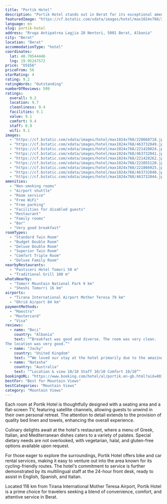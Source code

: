 ```yaml
---
title: "Portik Hotel"
description: "Portik Hotel stands out in Berat for its exceptional amenities and services, offering guests a blend of comfort and convenience."
featuredImage: "https://cf.bstatic.com/xdata/images/hotel/max1024x768/220668718.jpg?k=8e322c57dfe84d15804b030fa8483009881741938fd479e9008255b450b56cd7&o=&hp=1"
language: en
slug: portik-hotel
address: "Rruga Antipatrea Lagjia 28 Nentori, 5001 Berat, Albania"
city: "Berat"
location: "Berat"
accommodationType: "hotel"
coordinates:
  lat: 40.70544446
  lng: 19.95247572
price: "US$56"
priceFrom: 56
starRating: 4
rating: 9.2
ratingWords: "Outstanding"
numberOfReviews: 509
ratings:
  overall: 9.2
  location: 9.7
  cleanliness: 9.4
  facilities: 9.1
  value: 9.1
  comfort: 9.4
  staff: 8.9
  wifi: 9.1
images:
  - "https://cf.bstatic.com/xdata/images/hotel/max1024x768/220668718.jpg?k=8e322c57dfe84d15804b030fa8483009881741938fd479e9008255b450b56cd7&o=&hp=1"
  - "https://cf.bstatic.com/xdata/images/hotel/max1024x768/463732049.jpg?k=26bd8370ca236276b5a2ab09b4da385be92aed160b24aa18ccc922e3889614af&o=&hp=1"
  - "https://cf.bstatic.com/xdata/images/hotel/max1024x768/221428024.jpg?k=5ef4171fcb430343e1f1e4bd5fb22f4309ab432d286e3f0bdd34bc731e632644&o=&hp=1"
  - "https://cf.bstatic.com/xdata/images/hotel/max1024x768/463732041.jpg?k=4a7638b0ceb5248b1c59aa6b2b7255f96a63fca0117a97a1ab253d4b527e918e&o=&hp=1"
  - "https://cf.bstatic.com/xdata/images/hotel/max1024x768/221428262.jpg?k=752d06061f710e70b29f31ebd1c6c5299443fe7dd7c8d1cf81dd40b6627da5d4&o=&hp=1"
  - "https://cf.bstatic.com/xdata/images/hotel/max1024x768/221055120.jpg?k=0e1365a99679bf9e9a8f9bff400a28136c627d547db86c3d776ff8bec84c7dbd&o=&hp=1"
  - "https://cf.bstatic.com/xdata/images/hotel/max1024x768/221866925.jpg?k=0f32225a9dee4b98dc12092102e8540c4e98a79ce2d2002d6406f469ee22795c&o=&hp=1"
  - "https://cf.bstatic.com/xdata/images/hotel/max1024x768/463732040.jpg?k=79497015da3e3b3d11fd917de90cafdfaf4368895ca9f739ef3c5319297c2376&o=&hp=1"
  - "https://cf.bstatic.com/xdata/images/hotel/max1024x768/463732044.jpg?k=c47e01b9de0e070e653fb54d80d1864b3a08eb9191b97d26f9d9030f063bf728&o=&hp=1"
amenities:
  - "Non-smoking rooms"
  - "Airport shuttle"
  - "Room service"
  - "Free WiFi"
  - "Free parking"
  - "Facilities for disabled guests"
  - "Restaurant"
  - "Family rooms"
  - "Bar"
  - "Very good breakfast"
roomTypes:
  - "Standard Twin Room"
  - "Budget Double Room"
  - "Deluxe Double Room"
  - "Superior Twin Room"
  - "Comfort Triple Room"
  - "Deluxe Family Room"
nearbyRestaurants:
  - "Pasticeri Hotel Tomori 50 m"
  - "Traditional Grill 100 m"
whatsNearby:
  - "Tomorr Mountain National Park 9 km"
  - "Sheshi Tomorri 16 km"
airports:
  - "Tirana International Airport Mother Teresa 79 km"
  - "Ohrid Airport 84 km"
paymentMethods:
  - "Maestro"
  - "Mastercard"
  - "Visa"
reviews:
  - name: "Boci"
    country: "Albania"
    text: "“Breakfast was good and diverse. The room was very clean.
The location was very good.”"
  - name: "Jacky"
    country: "United Kingdom"
    text: "“We loved our stay at the hotel primarily due to the amazing staff which is why we returned for a second visit before we left Albania The hotel was very clean and comfortable & had great roof top bar & restaurant . There’s a large underground car...”"
  - name: "Natasha"
    country: "Australia"
    text: "“Location & view 10/10 Staff 10/10 Comfort 10/10”"
bookingURL: "https://www.booking.com/hotel/al/portik.en-gb.html?aid=8035640"
bestFor: "Best for Mountain Views"
bestCategories: "Mountain Views"
category: "Mountain Views"
---
```


Each room at Portik Hotel is thoughtfully designed with a seating area and a flat-screen TV, featuring satellite channels, allowing guests to unwind in their own personal retreat. The attention to detail extends to the provision of quality bed linen and towels, enhancing the overall experience.

Culinary delights await at the hotel's restaurant, where a menu of Greek, Italian, and Mediterranean dishes caters to a variety of palates. Special dietary needs are not overlooked, with vegetarian, halal, and gluten-free options available upon request.

For those eager to explore the surroundings, Portik Hotel offers bike and car rental services, making it easy to venture out into the area known for its cycling-friendly routes. The hotel's commitment to service is further demonstrated by its multilingual staff at the 24-hour front desk, ready to assist in English, Spanish, and Italian.

Located 118 km from Tirana International Mother Teresa Airport, Portik Hotel is a prime choice for travelers seeking a blend of convenience, comfort, and attentive service in Berat.